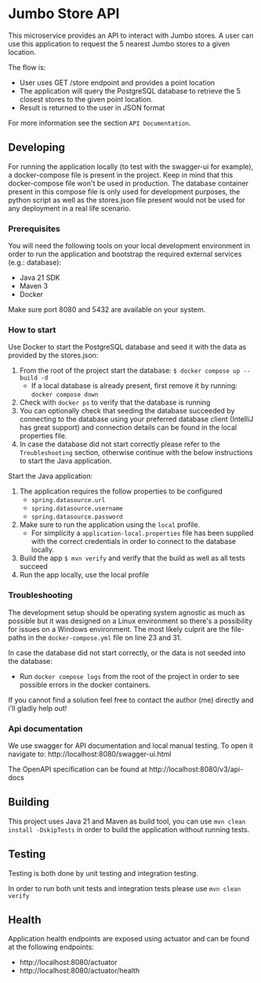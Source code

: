# Jumbo Store API

This microservice provides an API to interact with Jumbo stores.
A user can use this application to request the 5 nearest Jumbo stores to a given location.

The flow is: 
 - User uses GET /store endpoint and provides a point location
 - The application will query the PostgreSQL database to retrieve the 5 closest stores to the given point location.
 - Result is returned to the user in JSON format

For more information see the section `API Documentation`.


## Developing

For running the application locally (to test with the swagger-ui for example), a docker-compose file is present in the project. Keep in mind
that this docker-compose file won't be used in production. The database container present in this compose file is only used for development
purposes, the python script as well as the stores.json file present would not be used for any deployment in a real life scenario.



### Prerequisites

You will need the following tools on your local development environment in order to run the application and bootstrap the required external services (e.g.: database):
 - Java 21 SDK
 - Maven 3
 - Docker

Make sure port 8080 and 5432 are available on your system.

### How to start


Use Docker to start the PostgreSQL database and seed it with the data as provided by the stores.json:
1. From the root of the project start the database: ```$ docker compose up --build -d```
   - If a local database is already present, first remove it by running:
      ```docker compose down``` 
2. Check with `docker ps` to verify that the database is running
3. You can optionally check that seeding the database succeeded by connecting to the database using your preferred database client (IntelliJ has great support) and connection details can be found in the local properties file.
4. In case the database did not start correctly please refer to the `Troubleshooting` section, otherwise continue with the below instructions to start the Java application.

Start the Java application:
1. The application requires the follow properties to be configured
    - `spring.datasource.url`
    - `spring.datasource.username`
    - `spring.datasource.password`
2. Make sure to run the application using the `local` profile.
    - For simplicity a `application-local.properties` file has been supplied with the correct credentials in order to connect to the database locally.
3. Build the app ```$ mvn verify``` and verify that the build as well as all tests succeed
4. Run the app locally, use the local profile


### Troubleshooting

The development setup should be operating system agnostic as much as possible but it was designed on a Linux environment so there's a possibility for issues on a Windows environment.
The most likely culprit are the file-paths in the `docker-compose.yml` file on line 23 and 31.

In case the database did not start correctly, or the data is not seeded into the database:
 - Run `docker compose logs` from the root of the project in order to see possible errors in the docker containers.

If you cannot find a solution feel free to contact the author (me) directly and i'll gladly help out! 


### Api documentation

We use swagger for API documentation and local manual testing. To open it navigate to:
http://localhost:8080/swagger-ui.html

The OpenAPI specification can be found at http://localhost:8080/v3/api-docs

## Building

This project uses Java 21 and Maven as build tool, you can use `mvn clean install -DskipTests` in order to build the application without running tests.


## Testing

Testing is both done by unit testing and integration testing.

In order to run both unit tests and integration tests please use `mvn clean verify`

## Health

Application health endpoints are exposed using actuator and can be found at the following endpoints:
 - http://localhost:8080/actuator
 - http://localhost:8080/actuator/health
